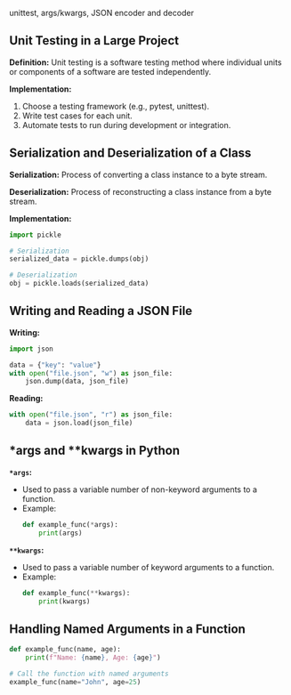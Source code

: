 unittest, args/kwargs, JSON encoder and decoder

## Unit Testing in a Large Project

**Definition:** Unit testing is a software testing method where individual units or components of a software are tested independently.

**Implementation:**
1. Choose a testing framework (e.g., pytest, unittest).
2. Write test cases for each unit.
3. Automate tests to run during development or integration.

## Serialization and Deserialization of a Class

**Serialization:** Process of converting a class instance to a byte stream.

**Deserialization:** Process of reconstructing a class instance from a byte stream.

**Implementation:**
```python
import pickle

# Serialization
serialized_data = pickle.dumps(obj)

# Deserialization
obj = pickle.loads(serialized_data)
```

## Writing and Reading a JSON File

**Writing:**
```python
import json

data = {"key": "value"}
with open("file.json", "w") as json_file:
    json.dump(data, json_file)
```

**Reading:**
```python
with open("file.json", "r") as json_file:
    data = json.load(json_file)
```

## *args and **kwargs in Python

**`*args`:**
- Used to pass a variable number of non-keyword arguments to a function.
- Example:
  ```python
  def example_func(*args):
      print(args)
  ```

**`**kwargs`:**
- Used to pass a variable number of keyword arguments to a function.
- Example:
  ```python
  def example_func(**kwargs):
      print(kwargs)
  ```

## Handling Named Arguments in a Function

```python
def example_func(name, age):
    print(f"Name: {name}, Age: {age}")

# Call the function with named arguments
example_func(name="John", age=25)
```

